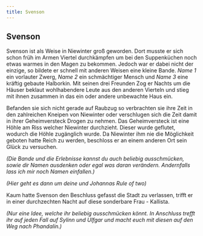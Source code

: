 ```yaml
---
title: Svenson
---
```


## Svenson

Svenson ist als Weise in Niewinter groß geworden. Dort musste er sich schon früh im Armen Viertel durchkämpfen um bei den Suppenküchen noch etwas warmes in den Magen zu bekommen.
Jedoch war er dabei nicht der einzige, so bildete er schnell mit anderen Weisen eine kleine Bande.
*Name 1* ein vorlauter Zwerg, *Name 2* ein schmächtiger Mensch und *Name 3* eine kräftig gebaute Halborkin.
Mit seinen drei Freunden Zog er Nachts um die Häuser beklaut wohlhabendere Leute aus den anderen Vierteln und stieg mit ihnen zusammen in das ein oder andere unbewachte Haus ein. 

Befanden sie sich nicht gerade auf Raubzug so verbrachten sie ihre Zeit in den zahlreichen Kneipen von Niewinter oder verschlugen sich die Zeit damit in ihrer Geheimversteck Drogen zu nehmen. Das Geheimversteck ist 
eine Höhle am Riss welcher Niewinter durchzieht. Dieser wurde geflutet, wodurch die Höhle zugänglich wurde. 
Da Niewinter ihm nie die Möglichkeit geboten hatte Reich zu werden, beschloss er an einem anderen Ort sein Glück zu versuchen. 

*(Die Bande und die Erlebnisse kannst du auch beliebig ausschmücken, sowie dir Namen ausdenken oder egal was daran verändern. Andernfalls lass ich mir noch Namen einfallen.)* 

*(Hier geht es dann um deine und Johannas Rule of two)*

Kaum hatte Svenson den Beschluss gefasst die Stadt zu verlassen, trifft er in einer durchzechten Nacht auf diese sonderbare Frau - Kallista.

*(Nur eine Idee, welche ihr beliebig ausschmücken könnt. In Anschluss trefft ihr auf jeden Fall auf Sylinn und Ulfgar und macht euch mit diesen auf den Weg nach Phandalin.)*